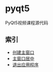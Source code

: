 # pyqt5
PyQt5视频课程源代码

## 索引

- [创建主窗口](https://github.com/zhgqcn/pyqt5/blob/master/src/controls/FirstMainWin.py)
- [主窗口居中](https://github.com/zhgqcn/pyqt5/blob/master/src/controls/CenterForm.py)
- [退出应用程序](https://github.com/zhgqcn/pyqt5/blob/master/src/controls/QuitApplication.py)

